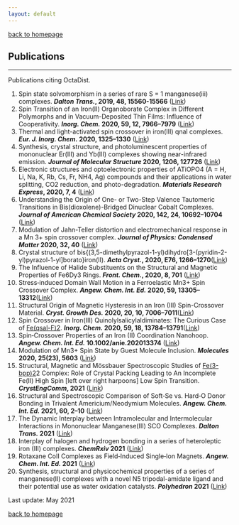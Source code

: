 ```yaml
---
layout: default
---
```

[back to homepage](./)

## Publications
***

Publications citing OctaDist.

1. Spin state solvomorphism in a series of rare S = 1 manganese(iii) complexes. **_Dalton Trans._, 2019, 48, 15560-15566** ([Link](https://pubs.rsc.org/en/content/articlelanding/2019/DT/C9DT02476J))
2. Spin Transition of an Iron(II) Organoborate Complex in Different Polymorphs and in Vacuum-Deposited Thin Films: Influence of Cooperativity. **_Inorg. Chem._ 2020, 59, 12, 7966–7979** ([Link](https://pubs.acs.org/doi/10.1021/acs.inorgchem.9b03354))
3. Thermal and light-activated spin crossover in iron(III) qnal complexes. **_Eur. J. Inorg. Chem._ 2020, 1325–1330** ([Link](https://onlinelibrary.wiley.com/doi/abs/10.1002/ejic.202000115))
4. Synthesis, crystal structure, and photoluminescent properties of mononuclear Er(III) and Yb(III) complexes showing near-infrared emission. **_Journal of Molecular Structure_ 2020, 1206, 127726** ([Link](https://www.sciencedirect.com/science/article/pii/S0022286020300508))
5. Electronic structures and optoelectronic properties of ATiOPO4 (A = H, Li, Na, K, Rb, Cs, Fr, NH4, Ag) compounds and their applications in water splitting, CO2 reduction, and photo-degradation. **_Materials Research Express_, 2020, 7, 4** ([Link](https://iopscience.iop.org/article/10.1088/2053-1591/ab8338))
6. Understanding the Origin of One- or Two-Step Valence Tautomeric Transitions in Bis(dioxolene)-Bridged Dinuclear Cobalt Complexes. **_Journal of American Chemical Society_ 2020, 142, 24, 10692–10704** ([Link](https://pubs.acs.org/doi/10.1021/jacs.0c01073))
7. Modulation of Jahn-Teller distortion and electromechanical response in a Mn 3+ spin crossover complex. **_Journal of Physics: Condensed Matter_ 2020, 32, 40** ([Link](https://iopscience.iop.org/article/10.1088/1361-648X/ab82d1))
8. Crystal structure of bis­­{(3,5-di­methyl­pyrazol-1-yl)di­hydro­[3-(pyridin-2-yl)pyrazol-1-yl]­borato}iron(II). **_Acta Cryst._, 2020, E76, 1266–1270**([Link](https://journals.iucr.org/e/issues/2020/08/00/wm5574/))
9. The Influence of Halide Substituents on the Structural and Magnetic Properties of Fe6Dy3 Rings. **_Front. Chem._, 2020, 8, 701** ([Link](https://www.frontiersin.org/articles/10.3389/fchem.2020.00701))
10. Stress‐induced Domain Wall Motion in a Ferroelastic Mn3+ Spin Crossover Complex. **_Angew. Chem. Int. Ed._ 2020, 59, 13305– 13312**([Link](https://onlinelibrary.wiley.com/doi/10.1002/anie.202003041))
11. Structural Origin of Magnetic Hysteresis in an Iron (III) Spin-Crossover Material. **_Cryst. Growth Des._ 2020, 20, 10, 7006–7011**([Link](https://pubs.acs.org/doi/full/10.1021/acs.cgd.0c01073))
12. Spin Crossover in Iron(III) Quinolylsalicylaldiminates: The Curious Case of [Fe(qsal-F)2](Anion). **_Inorg. Chem._ 2020, 59, 18, 13784–13791**([Link](https://pubs.acs.org/doi/abs/10.1021/acs.inorgchem.0c02201))
13. Spin‐Crossover Properties of an Iron (II) Coordination Nanohoop. **_Angew. Chem. Int. Ed._ 10.1002/anie.202013374** ([Link](https://onlinelibrary.wiley.com/doi/10.1002/anie.202013374))
14. Modulation of Mn3+ Spin State by Guest Molecule Inclusion. **_Molecules_ 2020, 25(23), 5603** ([Link](https://www.mdpi.com/1420-3049/25/23/5603))
15. Structural, Magnetic and Mӧssbauer Spectroscopic Studies of [Fe(3-bpp)2](CF3COO)2 Complex: Role of Crystal Packing Leading to An Incomplete Fe(II) High Spin [left over right harpoons] Low Spin Transition. **_CrystEngComm_, 2021** ([Link](https://pubs.rsc.org/en/content/articlehtml/2021/ce/d0ce01687j))
16. Structural and Spectroscopic Comparison of Soft‐Se vs. Hard‐O Donor Bonding in Trivalent Americium/Neodymium Molecules. **_Angew. Chem. Int. Ed._ 2021, 60, 2–10** ([Link](https://onlinelibrary.wiley.com/doi/10.1002/anie.202017186))
17. The Dynamic Interplay between Intramolecular and Intermolecular Interactions in Mononuclear Manganese(Ⅲ) SCO Complexes. **_Dalton Trans._ 2021** ([Link](https://pubs.rsc.org/en/Content/ArticleLanding/2021/DT/D0DT04109B))
18. Interplay of halogen and hydrogen bonding in a series of heteroleptic iron (III) complexes. **_ChemRxiv_ 2021** ([Link](https://chemrxiv.org/articles/preprint/Interplay_of_Halogen_and_Hydrogen_Bonding_in_a_Series_of_Heteroleptic_iron_III_Complexes/14387768))
19. Rotaxane CoII Complexes as Field‐Induced Single‐Ion Magnets. **_Angew. Chem. Int. Ed._ 2021** ([Link](https://onlinelibrary.wiley.com/doi/abs/10.1002/anie.202103596))
20. Synthesis, structural and physicochemical properties of a series of manganese(II) complexes with a novel N5 tripodal-amidate ligand and their potential use as water oxidation catalysts. **_Polyhedron_ 2021** ([Link](https://www.sciencedirect.com/science/article/pii/S0277538721002424))

Last update: May 2021

[back to homepage](./)
